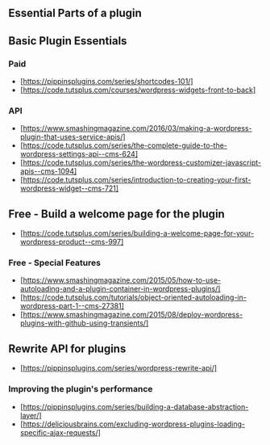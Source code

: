 ## Essential Parts of a plugin

## Basic Plugin Essentials
### Paid
- [https://pippinsplugins.com/series/shortcodes-101/]
- [https://code.tutsplus.com/courses/wordpress-widgets-front-to-back]

### API
- [https://www.smashingmagazine.com/2016/03/making-a-wordpress-plugin-that-uses-service-apis/]
- [https://code.tutsplus.com/series/the-complete-guide-to-the-wordpress-settings-api--cms-624]
- [https://code.tutsplus.com/series/the-wordpress-customizer-javascript-apis--cms-1094]
- [https://code.tutsplus.com/series/introduction-to-creating-your-first-wordpress-widget--cms-721]

## Free - Build a welcome page for the plugin
- [https://code.tutsplus.com/series/building-a-welcome-page-for-your-wordpress-product--cms-997]

### Free - Special Features
- [https://www.smashingmagazine.com/2015/05/how-to-use-autoloading-and-a-plugin-container-in-wordpress-plugins/]
- [https://code.tutsplus.com/tutorials/object-oriented-autoloading-in-wordpress-part-1--cms-27381]
- [https://www.smashingmagazine.com/2015/08/deploy-wordpress-plugins-with-github-using-transients/]

## Rewrite API for plugins
- [https://pippinsplugins.com/series/wordpress-rewrite-api/]

### Improving the plugin's performance
- [https://pippinsplugins.com/series/building-a-database-abstraction-layer/]
- [https://deliciousbrains.com/excluding-wordpress-plugins-loading-specific-ajax-requests/]